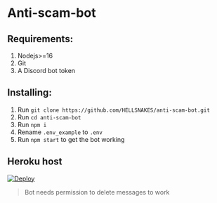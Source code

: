 # Anti-scam-bot

## Requirements:
1. Nodejs>=16
2. Git
3. A Discord bot token
## Installing:
1. Run `git clone https://github.com/HELLSNAKES/anti-scam-bot.git`
2. Run `cd anti-scam-bot`
3. Run `npm i`
4. Rename `.env_example` to `.env` 
5. Run `npm start` to get the bot working
## Heroku host

[![Deploy](https://www.herokucdn.com/deploy/button.svg)](https://heroku.com/deploy?template=https://github.com/HELLSNAKES/anti-scam-bot.git)

> Bot needs permission to delete messages to work

